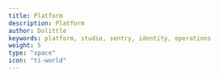 ```yaml
---
title: Platform
description: Platform
author: Dolittle
keywords: platform, studio, sentry, identity, operations
weight: 5
type: "space"
icon: "ti-world"
---
```

